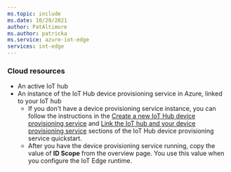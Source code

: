 ```yaml
---
ms.topic: include
ms.date: 10/29/2021
author: PatAltimore
ms.author: patricka
ms.service: azure-iot-edge
services: iot-edge
---
```


### Cloud resources

* An active IoT hub
* An instance of the IoT Hub device provisioning service in Azure, linked to your IoT hub
  * If you don't have a device provisioning service instance, you can follow the instructions in the [Create a new IoT Hub device provisioning service](/azure/iot-dps/quick-setup-auto-provision#create-a-new-iot-hub-device-provisioning-service) and [Link the IoT hub and your device provisioning service](/azure/iot-dps/quick-setup-auto-provision#link-the-iot-hub-and-your-device-provisioning-service) sections of the IoT Hub device provisioning service quickstart.
  * After you have the device provisioning service running, copy the value of **ID Scope** from the overview page. You use this value when you configure the IoT Edge runtime.
